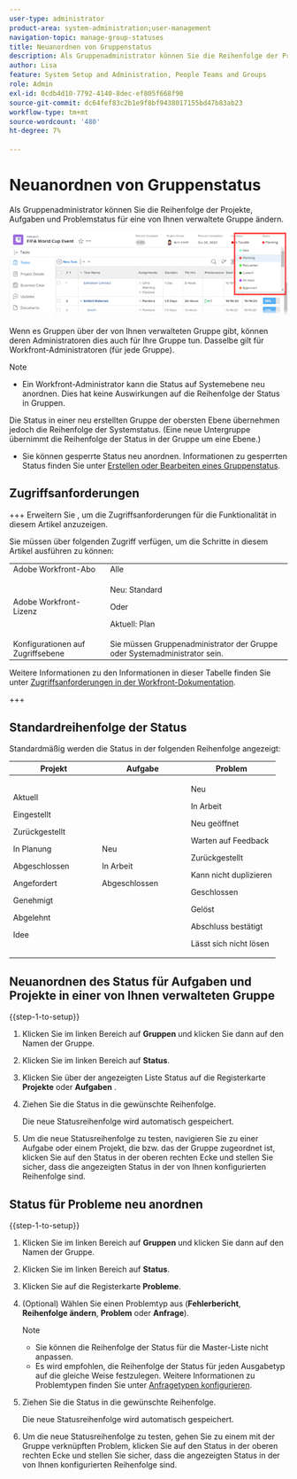 ```yaml
---
user-type: administrator
product-area: system-administration;user-management
navigation-topic: manage-group-statuses
title: Neuanordnen von Gruppenstatus
description: Als Gruppenadministrator können Sie die Reihenfolge der Projekte, Aufgaben und Problemstatus für eine von Ihnen verwaltete Gruppe ändern.
author: Lisa
feature: System Setup and Administration, People Teams and Groups
role: Admin
exl-id: 0cdb4d10-7792-4140-8dec-ef805f668f90
source-git-commit: dc64fef83c2b1e9f8bf9438017155bd47b83ab23
workflow-type: tm+mt
source-wordcount: '480'
ht-degree: 7%

---
```


# Neuanordnen von Gruppenstatus

Als Gruppenadministrator können Sie die Reihenfolge der Projekte, Aufgaben und Problemstatus für eine von Ihnen verwaltete Gruppe ändern.

<!--
The system version of this snippet mentions a single group because a sysadmin call also reorder statuses there. Group admin version of this article is still needed.
-->

![](assets/statuses.png)

Wenn es Gruppen über der von Ihnen verwalteten Gruppe gibt, können deren Administratoren dies auch für Ihre Gruppe tun. Dasselbe gilt für Workfront-Administratoren (für jede Gruppe).

>[!NOTE]
>
>* Ein Workfront-Administrator kann die Status auf Systemebene neu anordnen. Dies hat keine Auswirkungen auf die Reihenfolge der Status in Gruppen.
>
>  Die Status in einer neu erstellten Gruppe der obersten Ebene übernehmen jedoch die Reihenfolge der Systemstatus. (Eine neue Untergruppe übernimmt die Reihenfolge der Status in der Gruppe um eine Ebene.)
>
>* Sie können gesperrte Status neu anordnen. Informationen zu gesperrten Status finden Sie unter [Erstellen oder Bearbeiten eines Gruppenstatus](../../../administration-and-setup/manage-groups/manage-group-statuses/create-or-edit-a-group-status.md).

## Zugriffsanforderungen

+++ Erweitern Sie , um die Zugriffsanforderungen für die Funktionalität in diesem Artikel anzuzeigen.

Sie müssen über folgenden Zugriff verfügen, um die Schritte in diesem Artikel ausführen zu können:

<table style="table-layout:auto"> 
 <col> 
 <col> 
 <tbody> 
  <tr> 
   <td role="rowheader">Adobe Workfront-Abo</td> 
   <td>Alle</td> 
  </tr> 
  <tr> 
  <tr> 
   <td role="rowheader">Adobe Workfront-Lizenz</td> 
   <td><p>Neu: Standard</p>
       <p>Oder</p>
       <p>Aktuell: Plan</p></td>
  </tr> 
  </tr> 
  <tr> 
   <td role="rowheader">Konfigurationen auf Zugriffsebene</td> 
   <td>Sie müssen Gruppenadministrator der Gruppe oder Systemadministrator sein.</td>
  </tr> 
 </tbody> 
</table>

Weitere Informationen zu den Informationen in dieser Tabelle finden Sie unter [Zugriffsanforderungen in der Workfront-Dokumentation](/help/quicksilver/administration-and-setup/add-users/access-levels-and-object-permissions/access-level-requirements-in-documentation.md).

+++

## Standardreihenfolge der Status

Standardmäßig werden die Status in der folgenden Reihenfolge angezeigt:

<table style="table-layout:auto"> 
 <col> 
 <col> 
 <col> 
 <thead> 
  <tr> 
   <th width="33.33%">Projekt</th> 
   <th width="33.33%">Aufgabe</th> 
   <th width="33.33%">Problem</th> 
  </tr> 
 </thead> 
 <tbody> 
  <tr> 
   <td> 
     <p>Aktuell</p> 
     <p>Eingestellt</p> 
     <p> Zurückgestellt </p> 
     <p> In Planung </p> 
     <p> Abgeschlossen </p> 
     <p> Angefordert </p> 
     <p> Genehmigt </p> 
     <p> Abgelehnt </p> 
     <p> Idee </p> 
   </td> 
   <td> 
     <p>Neu</p> 
     <p>In Arbeit</p> 
     <p>Abgeschlossen</p> 
   </td> 
   <td> 
     <p>Neu</p> 
     <p>In Arbeit</p> 
     <p>Neu geöffnet</p> 
     <p>Warten auf Feedback</p> 
     <p>Zurückgestellt</p> 
     <p>Kann nicht duplizieren</p> 
     <p>Geschlossen</p> 
     <p>Gelöst</p> 
     <p>Abschluss bestätigt</p> 
     <p>Lässt sich nicht lösen</p> 
   </td> 
  </tr> 
 </tbody> 
</table>

## Neuanordnen des Status für Aufgaben und Projekte in einer von Ihnen verwalteten Gruppe

{{step-1-to-setup}}

1. Klicken Sie im linken Bereich auf **Gruppen** und klicken Sie dann auf den Namen der Gruppe.
1. Klicken Sie im linken Bereich auf **Status**.
1. Klicken Sie über der angezeigten Liste Status auf die Registerkarte **Projekte** oder **Aufgaben** .

1. Ziehen Sie die Status in die gewünschte Reihenfolge.

   Die neue Statusreihenfolge wird automatisch gespeichert.

1. Um die neue Statusreihenfolge zu testen, navigieren Sie zu einer Aufgabe oder einem Projekt, die bzw. das der Gruppe zugeordnet ist, klicken Sie auf den Status in der oberen rechten Ecke und stellen Sie sicher, dass die angezeigten Status in der von Ihnen konfigurierten Reihenfolge sind.

## Status für Probleme neu anordnen

{{step-1-to-setup}}

1. Klicken Sie im linken Bereich auf **Gruppen** und klicken Sie dann auf den Namen der Gruppe.
1. Klicken Sie im linken Bereich auf **Status**.
1. Klicken Sie auf die Registerkarte **Probleme**.
1. (Optional) Wählen Sie einen Problemtyp aus (**Fehlerbericht**, **Reihenfolge ändern**, **Problem** oder **Anfrage**).

   >[!NOTE]
   >
   >* Sie können die Reihenfolge der Status für die Master-Liste nicht anpassen.
   >* Es wird empfohlen, die Reihenfolge der Status für jeden Ausgabetyp auf die gleiche Weise festzulegen. Weitere Informationen zu Problemtypen finden Sie unter [Anfragetypen konfigurieren](../../../administration-and-setup/set-up-workfront/configure-system-defaults/configure-request-types.md).

1. Ziehen Sie die Status in die gewünschte Reihenfolge.

   Die neue Statusreihenfolge wird automatisch gespeichert.

1. Um die neue Statusreihenfolge zu testen, gehen Sie zu einem mit der Gruppe verknüpften Problem, klicken Sie auf den Status in der oberen rechten Ecke und stellen Sie sicher, dass die angezeigten Status in der von Ihnen konfigurierten Reihenfolge sind.

